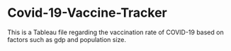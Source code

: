 # Covid-19-Vaccine-Tracker
This is a Tableau file regarding the vaccination rate of COVID-19 based on factors such as gdp and population size.
